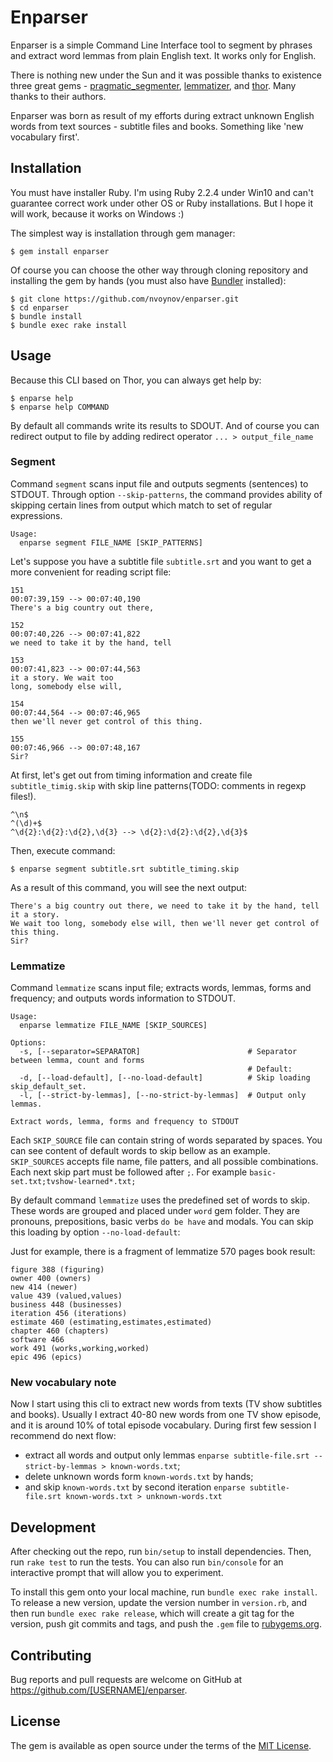# Enparser

Enparser is a simple Command Line Interface tool to segment by phrases and extract word lemmas from plain English text. It works only for English.

There is nothing new under the Sun and it was possible thanks to existence three great gems - [pragmatic_segmenter](https://github.com/diasks2/pragmatic_segmenter),  [lemmatizer](https://github.com/yohasebe/lemmatizer), and [thor](https://github.com/erikhuda/thor). Many thanks to their authors.

Enparser was born as result of my efforts during extract unknown English words from text sources - subtitle files and books. Something like 'new vocabulary first'.

## Installation

You must have installer Ruby. I'm using Ruby 2.2.4 under Win10 and can't guarantee correct work under other OS or Ruby installations. But I hope it will work, because it works on Windows :)

The simplest way is installation through gem manager:

    $ gem install enparser

Of course you can choose the other way through cloning repository and installing the gem by hands (you must also have [Bundler](http://bundler.io/) installed):

    $ git clone https://github.com/nvoynov/enparser.git
    $ cd enparser    
    $ bundle install
    $ bundle exec rake install


## Usage

Because this CLI based on Thor, you can always get help by:

    $ enparse help
    $ enparse help COMMAND

By default all commands write its results to SDOUT. And of course you can redirect output to file by adding redirect operator `... > output_file_name`

### Segment

Command `segment` scans input file and outputs segments (sentences) to STDOUT. Through option `--skip-patterns`, the command provides ability of skipping certain lines from output which match to set of regular expressions.

```
Usage:
  enparse segment FILE_NAME [SKIP_PATTERNS]
```

Let's suppose you have a subtitle file `subtitle.srt` and you want to get a more convenient for reading script file:
```
151
00:07:39,159 --> 00:07:40,190
There's a big country out there,

152
00:07:40,226 --> 00:07:41,822
we need to take it by the hand, tell

153
00:07:41,823 --> 00:07:44,563
it a story. We wait too
long, somebody else will,

154
00:07:44,564 --> 00:07:46,965
then we'll never get control of this thing.

155
00:07:46,966 --> 00:07:48,167
Sir?
```

At first, let's get out from timing information and create file `subtitle_timig.skip` with skip line patterns(TODO: comments in regexp files!).
```
^\n$
^(\d)+$
^\d{2}:\d{2}:\d{2},\d{3} --> \d{2}:\d{2}:\d{2},\d{3}$
```

Then, execute command:

    $ enparse segment subtitle.srt subtitle_timing.skip

As a result of this command, you will see the next output:
```
There's a big country out there, we need to take it by the hand, tell it a story.
We wait too long, somebody else will, then we'll never get control of this thing.
Sir?
```

### Lemmatize

Command `lemmatize` scans input file; extracts words, lemmas, forms and frequency; and outputs words information to STDOUT.

```
Usage:
  enparse lemmatize FILE_NAME [SKIP_SOURCES]

Options:
  -s, [--separator=SEPARATOR]                        # Separator between lemma, count and forms
                                                     # Default:
  -d, [--load-default], [--no-load-default]          # Skip loading skip_default_set.
  -l, [--strict-by-lemmas], [--no-strict-by-lemmas]  # Output only lemmas.

Extract words, lemma, forms and frequency to STDOUT
```

Each `SKIP_SOURCE` file can contain string of words separated by spaces. You can see content of default words to skip bellow as an example. `SKIP_SOURCES` accepts file name, file patters, and all possible combinations. Each next skip part must be followed after `;`. For example `basic-set.txt;tvshow-learned*.txt;`

By default command `lemmatize` uses the predefined set of words to skip. These words are grouped and placed under `word` gem folder. They are pronouns, prepositions, basic verbs `do be have` and modals. You can skip this loading by option `--no-load-default`:

Just for example, there is a fragment of lemmatize 570 pages book result:
```
figure 388 (figuring)
owner 400 (owners)
new 414 (newer)
value 439 (valued,values)
business 448 (businesses)
iteration 456 (iterations)
estimate 460 (estimating,estimates,estimated)
chapter 460 (chapters)
software 466
work 491 (works,working,worked)
epic 496 (epics)
```

### New vocabulary note

Now I start using this cli to extract new words from texts (TV show subtitles and books). Usually I extract 40-80 new words from one TV show episode, and it is around 10% of total episode vocabulary. During first few session I recommend do next flow:
* extract all words and output only lemmas `enparse subtitle-file.srt --strict-by-lemmas > known-words.txt`;
* delete unknown words form `known-words.txt` by hands;
* and skip `known-words.txt` by second iteration `enparse subtitle-file.srt known-words.txt > unknown-words.txt`

## Development

After checking out the repo, run `bin/setup` to install dependencies. Then, run `rake test` to run the tests. You can also run `bin/console` for an interactive prompt that will allow you to experiment.

To install this gem onto your local machine, run `bundle exec rake install`. To release a new version, update the version number in `version.rb`, and then run `bundle exec rake release`, which will create a git tag for the version, push git commits and tags, and push the `.gem` file to [rubygems.org](https://rubygems.org).

## Contributing

Bug reports and pull requests are welcome on GitHub at https://github.com/[USERNAME]/enparser.


## License

The gem is available as open source under the terms of the [MIT License](http://opensource.org/licenses/MIT).
